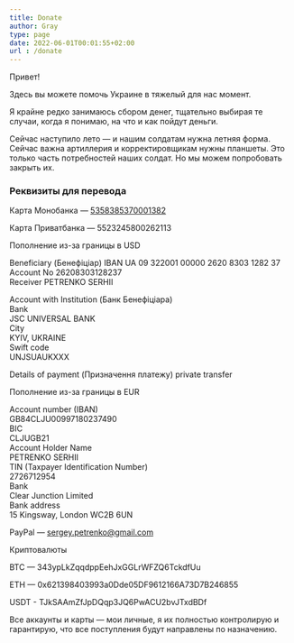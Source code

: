```yaml
---
title: Donate
author: Gray
type: page
date: 2022-06-01T00:01:55+02:00
url : /donate
---
```

Привет!

Здесь вы можете помочь Украине в тяжелый для нас момент.

Я крайне редко занимаюсь сбором денег, тщательно выбирая те случаи, когда я понимаю, на что и как пойдут деньги.

Сейчас наступило лето — и нашим солдатам нужна летняя форма. Сейчас важна артиллерия и корректировщикам нужны планшеты. Это только часть потребностей наших солдат. Но мы можем попробовать закрыть их.

### Реквизиты для перевода

Карта Монобанка — [5358385370001382](https://send.monobank.ua/67jgKULisF)

Карта Приватбанка — 5523245800262113

Пополнение из-за границы в USD

Beneficiary (Бенефіціар)
IBAN UA 09 322001 00000 2620 8303 1282 37  
Account No 26208303128237  
Receiver PETRENKO SERHII  


Account with Institution (Банк Бенефіціара)  
Bank   
JSC UNIVERSAL BANK  
City  
KYIV, UKRAINE  
Swift code  
UNJSUAUKXXX  


Details of payment (Призначення платежу)
 private transfer


Пополнение из-за границы в EUR

Account number (IBAN)  
GB84CLJU00997180237490  
BIC  
CLJUGB21  
Account Holder Name  
PETRENKO SERHII  
TIN (Taxpayer Identification Number)  
2726712954  
Bank  
Clear Junction Limited  
Bank address  
15 Kingsway, London WC2B 6UN  

PayPal — sergey.petrenko@gmail.com

Криптовалюты

BTC — 343ypLkZqqdppEehJxGGLrWFZQ6TckdfUu

ETH — 0x621398403993a0Dde05DF9612166A73D7B246855

USDT - TJkSAAmZfJpDQqp3JQ6PwACU2bvJTxdBDf

Все аккаунты и карты — мои личные, я их полностью контролирую и гарантирую, что все поступления будут направлены по назначению.